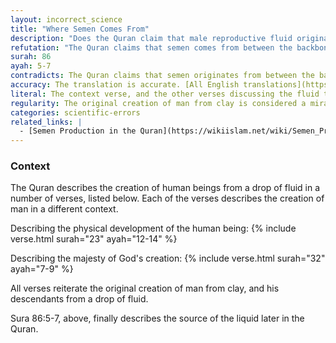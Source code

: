 ```yaml
---
layout: incorrect_science
title: "Where Semen Comes From"
description: "Does the Quran claim that male reproductive fluid originates from between the backbone and the ribs?"
refutation: "The Quran claims that semen comes from between the backbone and ribs, which is not true. All major translations of the verse reflect this error, and it’s meant to be taken literally. This clearly contradicts reality."
surah: 86
ayah: 5-7
contradicts: The Quran claims that semen originates from between the backbone and the ribs. This is a clear contradiction with modern science, which has shown that semen is produced in the testes.
accuracy: The translation is accurate. [All English translations](https://quran.com/86/5-7?translations=20%2C95%2C85%2C131%2C84%2C19%2C22%2C203%2C57) of the verses on Quran.com state that the fluid originates from between the backbone and the ribs, or between the loins, and chest-bones.
literal: The context verse, and the other verses discussing the fluid that man is created from are all presented as if they are literal.
regularity: The original creation of man from clay is considered a miracle that displays the power of Allah. Afterwards, the continued creation of man from a fluid is considered the normative and regular occurence.
categories: scientific-errors
related_links: |
  - [Semen Production in the Quran](https://wikiislam.net/wiki/Semen_Production_in_the_Quran)
---
```


### Context

The Quran describes the creation of human beings from a drop of fluid in a number of verses, listed below. Each of the verses describes the creation of man in a different context.

Describing the physical development of the human being:
{% include verse.html surah="23" ayah="12-14" %}

Describing the majesty of God's creation:
{% include verse.html surah="32" ayah="7-9" %}

All verses reiterate the original creation of man from clay, and his descendants from a drop of fluid.

Sura 86:5-7, above, finally describes the source of the liquid later in the Quran.
